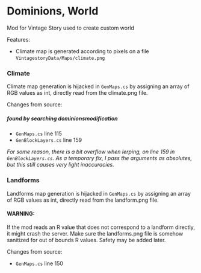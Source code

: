 # Dominions, World

Mod for Vintage Story used to create custom world

Features:

- Climate map is generated according to pixels on a file `VintagestoryData/Maps/climate.png`

### Climate

Climate map generation is hijacked in `GenMaps.cs` by assigning an array of RGB values as int, directly read from the climate.png file.

Changes from source:

##### found by searching dominionsmodification

- `GenMaps.cs` line 115
- `GenBlockLayers.cs` line 159

_For some reason, there is a bit overflow when lerping, on line 159 in `GenBlockLayers.cs`. As a temporary fix, I pass the arguments as absolutes, but this still causes very light inaccuracies._

### Landforms

Landforms map generation is hijacked in `GenMaps.cs` by assigning an array of RGB values as int, directly read from the landform.png file.

#### WARNING: 
If the mod reads an R value that does not correspond to a landform directly, it might crash the server.
Make sure the landforms.png file is somehow sanitized for out of bounds R values.
Safety may be added later.

Changes from source:

- `GenMaps.cs` line 150